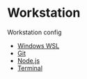 # Workstation

Workstation config

* [Windows WSL](./windows/wsl.md)
* [Git](./git/index.md)
* [Node.js](./nodejs/index.md)
* [Terminal](./terminal/index.md)
